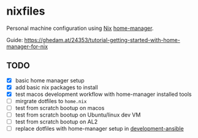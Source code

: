 # nixfiles

Personal machine configuration using [Nix](https://nixos.org)
[home-manager](https://github.com/nix-community/home-manager).

Guide: https://ghedam.at/24353/tutorial-getting-started-with-home-manager-for-nix

## TODO

* [x] basic home manager setup
* [x] add basic nix packages to install
* [x] test macos development workflow with home-manager installed tools
* [ ] mirgrate dotfiles to `home.nix`
* [ ] test from scratch bootup on macos
* [ ] test from scratch bootup on Ubuntu/linux dev VM
* [ ] test from scratch bootup on AL2
* [ ] replace dotfiles with home-manager setup in [development-ansible](https://github.com/benjaminfjones/development-ansible)
